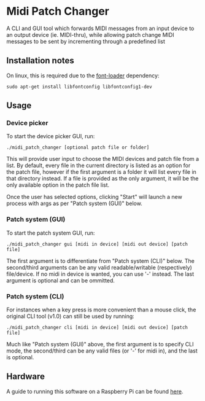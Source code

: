 # Midi Patch Changer
A CLI and GUI tool which forwards MIDI messages from an input device to an output device (ie. MIDI-thru), while allowing patch change MIDI messages to be sent by incrementing through a predefined list

## Installation notes
On linux, this is required due to the [font-loader](https://crates.io/crates/font-loader) dependency:
```
sudo apt-get install libfontconfig libfontconfig1-dev
```

## Usage
### Device picker
To start the device picker GUI, run:
```
./midi_patch_changer [optional patch file or folder]
```
This will provide user input to choose the MIDI devices and patch file from a list. By default, every file in the current directory is listed as an option for the patch file, however if the first argument is a folder it will list every file in that directory instead. If a file is provided as the only argument, it will be the only available option in the patch file list.

Once the user has selected options, clicking "Start" will launch a new process with args as per "Patch system (GUI)" below.

### Patch system (GUI)
To start the patch system GUI, run:
```
./midi_patch_changer gui [midi in device] [midi out device] [patch file]
```
The first argument is to differentiate from "Patch system (CLI)" below. The second/third arguments can be any valid readable/writable (respectively) file/device. If no midi in device is wanted, you can use '-' instead. The last argument is optional and can be ommitted.

### Patch system (CLI)
For instances when a key press is more convenient than a mouse click, the original CLI tool (v1.0) can still be used by running:
```
./midi_patch_changer cli [midi in device] [midi out device] [patch file]
```
Much like "Patch system (GUI)" above, the first argument is to specify CLI mode, the second/third can be any valid files (or '-' for midi in), and the last is optional.

## Hardware
A guide to running this software on a Raspberry Pi can be found [here](HARDWARE.md).